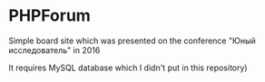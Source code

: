 # PHPForum
Simple board site which was presented on the conference "Юный исследователь" in 2016

It requires MySQL database which I didn't put in this repository)
